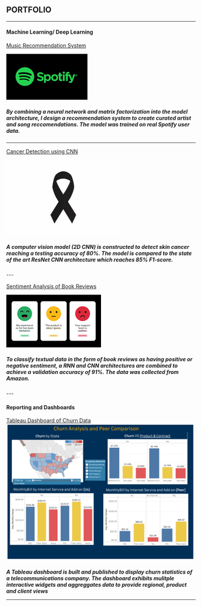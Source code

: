 
<h2>PORTFOLIO</h2>

---
<h4>Machine Learning/ Deep Learning</h4>

[Music Recommendation System](https://github.com/brp221/Music-Reccomendation-System)
<p style='vertical-align:middle; display:inline;'>
    <img src="images/spotify.png?raw=true"/>
    <!-- <img src="images/rec_sys_img.jpeg?raw=true"/> -->
</p>
<!-- <img src="images/rec_sys_arch.png?raw=true"/> -->
<h5> By combining a neural network and matrix factorization into the model architecture, I design a recommendation 
system to create curated artist and song reccomendations. The model was trained on real Spotify user data.</h5> 

---
[Cancer Detection using CNN](https://github.com/brp221/CancerDetection)
<p style='vertical-align:middle; display:inline;'>
    <!-- <img src="images/CNN_arch_2.jpeg?raw=true"/> -->
    <img src="images/cancer_detection_img.jpeg?raw=true"/>
</p>
<h5>A computer vision model (2D CNN) is constructed to detect skin cancer reaching a testing accuracy of 80%. The model 
is compared to the state of the art ResNet CNN architecture which reaches 85% F1-score.</h5> 
---

[Sentiment Analysis of Book Reviews](https://github.com/brp221/Sentiment-Analysis-of-Book-Reviews)
<!-- <img src="images/word_cloud.png?raw=true"/> -->
<img src="images/sentiment_.png?raw=true"/>
<!-- <img src="images/ModelFitness_.png?raw=true"/> -->
<!-- <img src="images/NeuralNetworkArchitecture_.png?raw=true"/> -->
<h5> To classify textual data in the form of book reviews as having positive or negative sentiment, a RNN and CNN 
architectures are combined to achieve a validation accuracy of 91%. The data was collected from Amazon. </h5> 
---
<h4>Reporting and Dashboards</h4>

[Tableau Dashboard of Churn Data](https://public.tableau.com/app/profile/bratislav2462/viz/Churn_Workbook/DraftDashboard?publish=yes)
<img src="images/tableau_dash.png?raw=true"/>
<h5> A Tableau dashboard is built and published to display churn statistics of a telecommunications company. The dashboard exhibits 
mulitple interactive widgets and aggreggates data to provide regional, product and client views <h/5> 


---
<!-- <p style="font-size:11px">Page template forked from <a href="https://github.com/evanca/quick-portfolio">evanca</a></p> -->
<!-- Remove above link if you don't want to attibute -->
